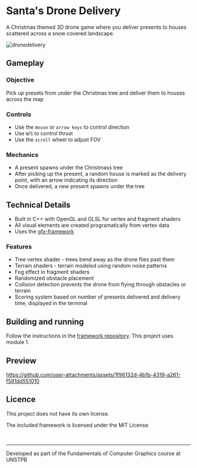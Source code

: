 # Santa's Drone Delivery

A Christmas themed 3D drone game where you deliver presents to houses scattered across a snow covered landscape.

![dronedelivery](https://github.com/user-attachments/assets/8371f907-5dfc-43da-a193-bf80758ab702)

## Gameplay

### Objective

Pick up presets from under the Christmas tree and deliver them to houses across the map

### Controls

- Use the `mouse` or `arrow keys` to control direction
- Use  `W`/`S` to control thrust
- Use the `scroll` wheel to adjust FOV

### Mechanics

- A present spawns under the Christmass tree
- After picking up the present, a random house is marked as the delivery point, with an arrow indicating its direction
- Once delivered, a new present spawns under the tree

## Technical Details

- Built in C++ with OpenGL and GLSL for vertex and fragment shaders
- All visual elements are created programatically from vertex data
- Uses the [gfx-framework](https://github.com/UPB-Graphics/gfx-framework)
### Features

- Tree vertex shader - trees bend away as the drone flies past them
- Terrain shaders - terrain modeled using random noise patterns
- Fog effect in fragment shaders
- Randomized obstacle placement
- Collision detection prevents the drone from flying through obstacles or terrain
- Scoring system based on number of presents delivered and delivery time, displayed in the terminal

## Building and running
Follow the instructions in the [framework repository](https://github.com/UPB-Graphics/gfx-framework?tab=readme-ov-file#gear-building). This project uses module 1. 

## Preview

https://github.com/user-attachments/assets/1f96132d-4b1b-4319-a261-f591dd551010

## Licence

This project does not have its own license.

The included framework is licensed under the MIT License.

<br>

***

Developed as part of the Fundamentals of Computer Graphics course at UNSTPB
